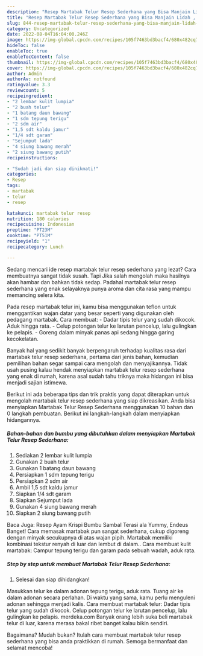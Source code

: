 ```yaml
---
description: "Resep Martabak Telur Resep Sederhana yang Bisa Manjain Lidah , Bikin Ngiler"
title: "Resep Martabak Telur Resep Sederhana yang Bisa Manjain Lidah , Bikin Ngiler"
slug: 844-resep-martabak-telur-resep-sederhana-yang-bisa-manjain-lidah-bikin-ngiler
category: Uncategorized
date: 2022-08-04T16:04:00.246Z
image: https://img-global.cpcdn.com/recipes/105f7463bd3bacf4/680x482cq70/martabak-telur-resep-sederhana-foto-resep-utama.jpg
hideToc: false
enableToc: true
enableTocContent: false
thumbnail: https://img-global.cpcdn.com/recipes/105f7463bd3bacf4/680x482cq70/martabak-telur-resep-sederhana-foto-resep-utama.jpg
cover: https://img-global.cpcdn.com/recipes/105f7463bd3bacf4/680x482cq70/martabak-telur-resep-sederhana-foto-resep-utama.jpg
author: Admin
authorAv: notfound
ratingvalue: 3.3
reviewcount: 5
recipeingredient:
- "2 lembar kulit lumpia"
- "2 buah telur"
- "1 batang daun bawang"
- "1 sdm tepung terigu"
- "2 sdm air"
- "1,5 sdt kaldu jamur"
- "1/4 sdt garam"
- "Sejumput lada"
- "4 siung bawang merah"
- "2 siung bawang putih"
recipeinstructions:

- "Sudah jadi dan siap dinikmati!"
categories:
- Resep
tags:
- martabak
- telur
- resep

katakunci: martabak telur resep 
nutrition: 180 calories
recipecuisine: Indonesian
preptime: "PT23M"
cooktime: "PT51M"
recipeyield: "1"
recipecategory: Lunch

---
```



Sedang mencari ide resep martabak telur resep sederhana yang lezat? Cara membuatnya sangat tidak susah. Tapi Jika salah mengolah maka hasilnya akan hambar dan bahkan tidak sedap. Padahal martabak telur resep sederhana yang enak selayaknya punya aroma dan cita rasa yang mampu memancing selera kita.


Pada resep martabak telur ini, kamu bisa menggunakan teflon untuk menggantikan wajan datar yang besar seperti yang digunakan oleh pedagang martabak. Cara membuat: - Dadar tipis telur yang sudah dikocok. Aduk hingga rata. - Celup potongan telur ke larutan pencelup, lalu gulingkan ke pelapis. - Goreng dalam minyak panas api sedang hingga garing kecokelatan.

Banyak hal yang sedikit banyak berpengaruh terhadap kualitas rasa dari martabak telur resep sederhana, pertama dari jenis bahan, kemudian pemilihan bahan segar sampai cara mengolah dan menyajikannya. Tidak usah pusing kalau hendak menyiapkan martabak telur resep sederhana yang enak di rumah, karena asal sudah tahu triknya maka hidangan ini bisa menjadi sajian istimewa.


Berikut ini ada beberapa tips dan trik praktis yang dapat diterapkan untuk mengolah martabak telur resep sederhana yang siap dikreasikan. Anda bisa menyiapkan Martabak Telur Resep Sederhana menggunakan 10 bahan dan 0 langkah pembuatan. Berikut ini langkah-langkah dalam menyiapkan hidangannya.

<!--inarticleads1-->

##### Bahan-bahan dan bumbu yang dibutuhkan dalam menyiapkan Martabak Telur Resep Sederhana:

1. Sediakan 2 lembar kulit lumpia
1. Gunakan 2 buah telur
1. Gunakan 1 batang daun bawang
1. Persiapkan 1 sdm tepung terigu
1. Persiapkan 2 sdm air
1. Ambil 1,5 sdt kaldu jamur
1. Siapkan 1/4 sdt garam
1. Siapkan Sejumput lada
1. Gunakan 4 siung bawang merah
1. Siapkan 2 siung bawang putih


Baca Juga: Resep Ayam Krispi Bumbu Sambal Terasi ala Yummy, Endeus Banget! Cara memasak martabak pun sangat sederhana, cukup digoreng dengan minyak secukupnya di atas wajan pipih. Martabak memiliki kombinasi tekstur renyah di luar dan lembut di dalam.. Cara membuat kulit martabak: Campur tepung terigu dan garam pada sebuah wadah, aduk rata. 

<!--inarticleads2-->

##### Step by step untuk membuat Martabak Telur Resep Sederhana:


1. Selesai dan siap dihidangkan!

Masukkan telur ke dalam adonan tepung terigu, aduk rata. Tuang air ke dalam adonan secara perlahan. Di waktu yang sama, kamu perlu menguleni adonan sehingga menjadi kalis. Cara membuat martabak telur: Dadar tipis telur yang sudah dikocok. Celup potongan telur ke larutan pencelup, lalu gulingkan ke pelapis. merdeka.com Banyak orang lebih suka beli martabak telur di luar, karena merasa bakal ribet banget kalau bikin sendiri. 

Bagaimana? Mudah bukan? Itulah cara membuat martabak telur resep sederhana yang bisa anda praktikkan di rumah. Semoga bermanfaat dan selamat mencoba!
